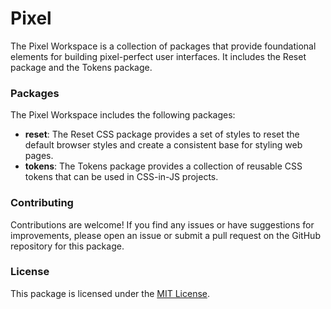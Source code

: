 # Pixel

The Pixel Workspace is a collection of packages that provide foundational elements for building pixel-perfect user interfaces. It includes the Reset package and the Tokens package.

### Packages

The Pixel Workspace includes the following packages:

- **reset**: The Reset CSS package provides a set of styles to reset the default browser styles and create a consistent base for styling web pages.
- **tokens**: The Tokens package provides a collection of reusable CSS tokens that can be used in CSS-in-JS projects.

### Contributing

Contributions are welcome! If you find any issues or have suggestions for improvements, please open an issue or submit a pull request on the GitHub repository for this package.

### License

This package is licensed under the [MIT License](https://opensource.org/licenses/MIT).

